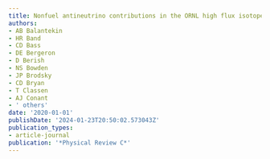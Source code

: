 ```yaml
---
title: Nonfuel antineutrino contributions in the ORNL high flux isotope reactor (HFIR)
authors:
- AB Balantekin
- HR Band
- CD Bass
- DE Bergeron
- D Berish
- NS Bowden
- JP Brodsky
- CD Bryan
- T Classen
- AJ Conant
- ' others'
date: '2020-01-01'
publishDate: '2024-01-23T20:50:02.573043Z'
publication_types:
- article-journal
publication: '*Physical Review C*'
---
```

